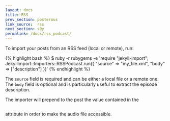 ```yaml
---
layout: docs
title: RSS
prev_section: posterous
link_source:  rss
next_section: s9y
permalink: /docs/rss_podcast/
---
```


To import your posts from an RSS feed (local or remote), run:

{% highlight bash %}
$ ruby -r rubygems -e 'require "jekyll-import";
    JekyllImport::Importers::RSSPodcast.run({
      "source" => "my_file.xml",
      "body" => ["description"]
    })'
{% endhighlight %}

The `source` field is required and can be either a local file or a remote one.
The `body` field is optional and is particularly useful to extract the episode description.

The importer will prepend to the post the value contained in the <pre><enclosure url=".." /></pre> attribute in order to make the audio file accessible.
